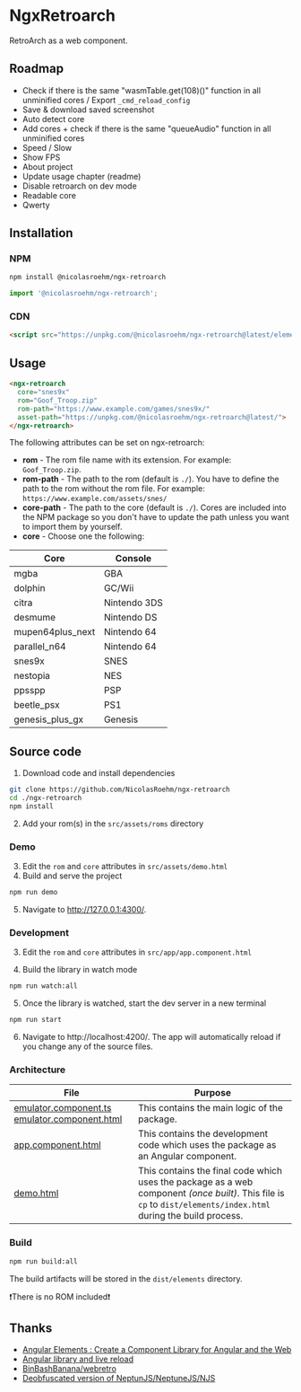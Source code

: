 # NgxRetroarch

RetroArch as a web component.

## Roadmap
- Check if there is the same "wasmTable.get(108)()" function in all unminified cores / Export `_cmd_reload_config`
- Save & download saved screenshot
- Auto detect core
- Add cores + check if there is the same "queueAudio" function in all unminified cores
- Speed / Slow
- Show FPS
- About project
- Update usage chapter (readme)
- Disable retroarch on dev mode
- Readable core
- Qwerty

## Installation

### NPM

```sh
npm install @nicolasroehm/ngx-retroarch
```
```ts
import '@nicolasroehm/ngx-retroarch';
```
### CDN

```html
<script src="https://unpkg.com/@nicolasroehm/ngx-retroarch@latest/elements.js"></script>
```
## Usage

```html
<ngx-retroarch
  core="snes9x"
  rom="Goof_Troop.zip"
  rom-path="https://www.example.com/games/snes9x/"
  asset-path="https://unpkg.com/@nicolasroehm/ngx-retroarch@latest/">
</ngx-retroarch>
```

The following attributes can be set on ngx-retroarch:

- **rom** - The rom file name with its extension. For example: `Goof_Troop.zip`.
- **rom-path** - The path to the rom (default is `./`). You have to define the path to the rom without the rom file. For example: `https://www.example.com/assets/snes/`
- **core-path** - The path to the core (default is `./`). Cores are included into the NPM package so you don't have to update the path unless you want to import them by yourself.
- **core** - Choose one the following:

|       Core       |   Console    |
| ---------------- | ------------ |
| mgba             | GBA          |
| dolphin          | GC/Wii       |
| citra            | Nintendo 3DS |
| desmume          | Nintendo DS  |
| mupen64plus_next | Nintendo 64  |
| parallel_n64     | Nintendo 64  |
| snes9x           | SNES         |
| nestopia         | NES          |
| ppsspp           | PSP          |
| beetle_psx       | PS1          |
| genesis_plus_gx  | Genesis      |


## Source code

1. Download code and install dependencies
```sh
git clone https://github.com/NicolasRoehm/ngx-retroarch
cd ./ngx-retroarch
npm install
```
2. Add your rom(s) in the `src/assets/roms` directory

### Demo

3. Edit the `rom` and `core` attributes in `src/assets/demo.html`
4. Build and serve the project
```sh
npm run demo
```
5. Navigate to http://127.0.0.1:4300/.

### Development

3. Edit the `rom` and `core` attributes in `src/app/app.component.html`

4. Build the library in watch mode
```sh
npm run watch:all
```
5. Once the library is watched, start the dev server in a new terminal
```sh
npm run start
```
6. Navigate to http://localhost:4200/. The app will automatically reload if you change any of the source files.

### Architecture

| File | Purpose |
| --- | --- |
| [emulator.component.ts](https://github.com/NicolasRoehm/ngx-retroarch/blob/master/projects/components/src/lib/components/emulator/emulator.component.ts) [emulator.component.html](https://github.com/NicolasRoehm/ngx-retroarch/blob/master/projects/components/src/lib/components/emulator/emulator.component.html) | This contains the main logic of the package. |
| [app.component.html](https://github.com/NicolasRoehm/ngx-retroarch/blob/master/src/app/app.component.html) | This contains the development code which uses the package as an Angular component. |
| [demo.html](https://github.com/NicolasRoehm/ngx-retroarch/blob/master/src/assets/demo.html) | This contains the final code which uses the package as a web component *(once built)*. This file is `cp` to `dist/elements/index.html` during the build process. |

### Build

```sh
npm run build:all
```
The build artifacts will be stored in the `dist/elements` directory.

❗There is no ROM included❗

## Thanks

- [Angular Elements : Create a Component Library for Angular and the Web](https://notiz.dev/blog/create-a-component-library-for-angular-and-the-web)
- [Angular library and live reload](https://stackoverflow.com/a/59706221/7462178)
- [BinBashBanana/webretro](https://github.com/BinBashBanana/webretro)
- [Deobfuscated version of NeptunJS/NeptuneJS/NJS](https://github.com/asifagaria/NeptunJS)
